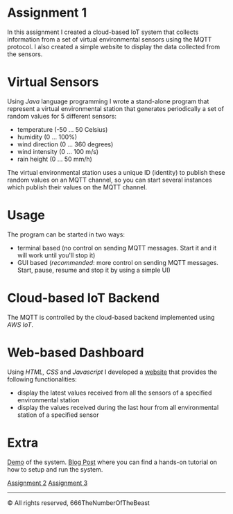 # Assignment 1
In this assignment I created a cloud-based IoT system that collects information from a set of virtual environmental sensors using the MQTT protocol. I also created a simple website to display the data collected from the sensors.

# Virtual Sensors
Using *Java* language programming I wrote a stand-alone program that represent a virtual environmental station that generates periodically a set of random values for 5 different sensors:
- temperature (-50 ... 50 Celsius)
- humidity (0 ... 100%)
- wind direction (0 ... 360 degrees)
- wind intensity (0 ... 100 m/s)
- rain height (0 ... 50 mm/h)

The virtual environmental station uses a unique ID (identity) to publish these random values on an MQTT channel, so you can start several instances which publish their values on the MQTT channel.

# Usage
The program can be started in two ways:
- terminal based (no control on sending MQTT messages. Start it and it will work until you'll stop it)
- GUI based (*recommended*: more control on sending MQTT messages. Start, pause, resume and stop it by using a simple UI)

# Cloud-based IoT Backend
The MQTT is controlled by the cloud-based backend implemented using *AWS IoT*.

# Web-based Dashboard
Using *HTML, CSS* and *Javascript* I developed a [website](https://666thenumberofthebeast.github.io/InternetOfThings19-20/) that provides the following functionalities:
- display the latest values received from all the sensors of a specified environmental station
- display the values received during the last hour from all environmental station of a specified sensor

# Extra
[Demo](https://youtu.be/Bl5EqkK0KrA) of the system.
[Blog Post](https://www.hackster.io/xmetal1997/iot-virtual-environment-stations-emulator-4fc78b) where you can find a hands-on tutorial on how to setup and run the system.

[Assignment 2](https://github.com/666TheNumberOfTheBeast/InternetOfThings19-20/tree/master/Assignment2)
[Assignment 3](https://github.com/666TheNumberOfTheBeast/InternetOfThings19-20/tree/master/Assignment3)

***
© All rights reserved, 666TheNumberOfTheBeast
